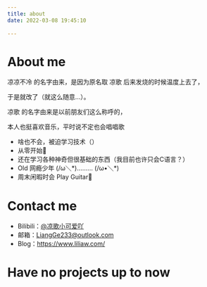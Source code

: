 ```yaml
---
title: about
date: 2022-03-08 19:45:10
  
---
```


# About me

凉凉不冷 的名字由来，是因为原名取 凉歌 后来发烧的时候温度上去了，

于是就改了（就这么随意...）。

凉歌 的名字由来是以前朋友们这么称呼的，

本人也挺喜欢音乐，平时说不定也会唱唱歌

+	啥也不会，被迫学习技术（）
+	从零开始🙏
+	还在学习各种神奇但很基础的东西（我目前也许只会C语言？）
+	Old  网瘾少年 (/ω＼\*)……… (/ω•＼\*)
+	周末闲暇时会 Play Guitar🎸

# Contact me
+	Bilibili：[<u>@凉歌小可爱吖</u>](https://space.bilibili.com/45024635)
+	邮箱：LiangGe233@outlook.com
+	Blog：https://www.liliaw.com/

# Have no projects up to now